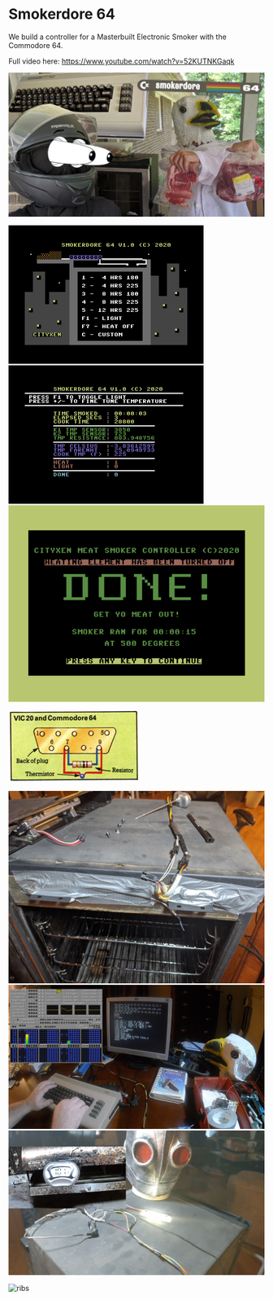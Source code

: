 # Smokerdore 64

We build a controller for a Masterbuilt Electronic Smoker with the Commodore 64.

Full video here: https://www.youtube.com/watch?v=52KUTNKGaqk

![ytt](https://github.com/cityxen/Smokerdore64/blob/master/images/4.png)

![mainmenu](https://github.com/cityxen/Smokerdore64/blob/master/screenshots/mainmenu.png)
![running](https://github.com/cityxen/Smokerdore64/blob/master/screenshots/running.png)
![done](https://github.com/cityxen/Smokerdore64/blob/master/screenshots/done.png)

![joyport](https://github.com/cityxen/Smokerdore64/blob/master/images/joyport.png)

![mes1](https://github.com/cityxen/Smokerdore64/blob/master/images/1.jpg)
![programming](https://github.com/cityxen/Smokerdore64/blob/master/images/2.jpg)
![temptest](https://github.com/cityxen/Smokerdore64/blob/master/images/3.jpg)

![ribs](https://github.com/cityxen/Smokerdore64/blob/master/images/5.jpg)

